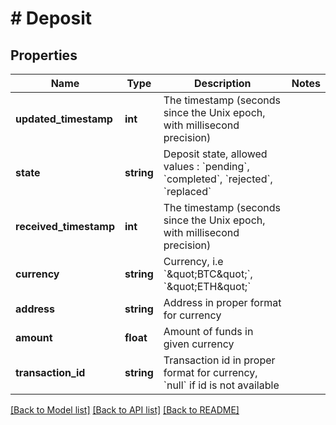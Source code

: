 # # Deposit

## Properties

Name | Type | Description | Notes
------------ | ------------- | ------------- | -------------
**updated_timestamp** | **int** | The timestamp (seconds since the Unix epoch, with millisecond precision) | 
**state** | **string** | Deposit state, allowed values : &#x60;pending&#x60;, &#x60;completed&#x60;, &#x60;rejected&#x60;, &#x60;replaced&#x60; | 
**received_timestamp** | **int** | The timestamp (seconds since the Unix epoch, with millisecond precision) | 
**currency** | **string** | Currency, i.e &#x60;\&quot;BTC\&quot;&#x60;, &#x60;\&quot;ETH\&quot;&#x60; | 
**address** | **string** | Address in proper format for currency | 
**amount** | **float** | Amount of funds in given currency | 
**transaction_id** | **string** | Transaction id in proper format for currency, &#x60;null&#x60; if id is not available | 

[[Back to Model list]](../../README.md#documentation-for-models) [[Back to API list]](../../README.md#documentation-for-api-endpoints) [[Back to README]](../../README.md)


